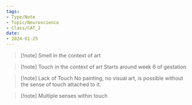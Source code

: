 ```yaml
---
tags:
- Type/Note
- Topic/Neuroscience
- Class/CAT_2
date:
- 2024-01-25
---
```


> [!note] Smell in the context of art

> [!note] Touch in the context of art
> Starts around week 6 of gestation  

> [!note] Lack of Touch
> No painting, no visual art, is possible without the sense of touch attached to it.  

> [!note] Multiple senses within touch
